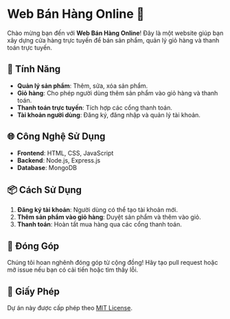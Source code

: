 # Web Bán Hàng Online 🛒

Chào mừng bạn đến với **Web Bán Hàng Online**! Đây là một website giúp bạn xây dựng cửa hàng trực tuyến để bán sản phẩm, quản lý giỏ hàng và thanh toán trực tuyến.

## 🚀 Tính Năng

- **Quản lý sản phẩm**: Thêm, sửa, xóa sản phẩm.
- **Giỏ hàng**: Cho phép người dùng thêm sản phẩm vào giỏ hàng và thanh toán.
- **Thanh toán trực tuyến**: Tích hợp các cổng thanh toán.
- **Tài khoản người dùng**: Đăng ký, đăng nhập và quản lý tài khoản.

## 🌐 Công Nghệ Sử Dụng

- **Frontend**: HTML, CSS, JavaScript
- **Backend**: Node.js, Express.js
- **Database**: MongoDB

## 📦 Cách Sử Dụng

1. **Đăng ký tài khoản**: Người dùng có thể tạo tài khoản mới.
2. **Thêm sản phẩm vào giỏ hàng**: Duyệt sản phẩm và thêm vào giỏ.
3. **Thanh toán**: Hoàn tất mua hàng qua các cổng thanh toán.

## 🤝 Đóng Góp

Chúng tôi hoan nghênh đóng góp từ cộng đồng! Hãy tạo pull request hoặc mở issue nếu bạn có cải tiến hoặc tìm thấy lỗi.

## 📝 Giấy Phép

Dự án này được cấp phép theo [MIT License](LICENSE).
